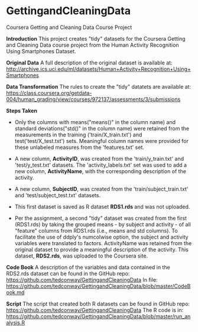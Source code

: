 GettingandCleaningData
======================

Coursera Getting and Cleaning Data Course Project

__Introduction__
This project creates "tidy" datasets for the Coursera Getting and Cleaning Data course project from the Human Activity Recognition Using Smartphones Dataset.

__Original Data__
A full description of the original dataset is available at:
http://archive.ics.uci.edu/ml/datasets/Human+Activity+Recognition+Using+Smartphones

__Data Transformation__
The rules to create the "tidy" datatets are available at:
https://class.coursera.org/getdata-004/human_grading/view/courses/972137/assessments/3/submissions

__Steps Taken__
* Only the columns with means("means()" in the column name) and standard deviations("std()" in the column name) were retained from the measurements in the training ('train/X_train.txt') and test('test/X_test.txt') sets. Meaningful column names were provided for these unlabeled measures from the 'features.txt' set.

* A new column, __ActivityID__, was created from the 'train/y_train.txt' and 'test/y_test.txt' datasets. The 'activity_labels.txt' set was used to add a new column, __ActivityName__, with the corresponding description of the activity.

* A new column, __SubjectID__, was created from the 'train/subject_train.txt' and 'test/subject_test.txt' datasets.

* This first dataset is saved as R dataset __RDS1.rds__ and was not uploaded.

* Per the assignment, a second "tidy" dataset was created from the first (RDS1.rds) by taking the grouped means - by subject and activity - of all "feature" columns from RDS1.rds (i.e., means and std columns). To facilitate the use of ddply's numcolwise option, the subject and activity variables were translated to factors. ActivityName was retained from the original dataset to provide a meaningful description of the activity. This dataset, __RDS2.rds__, was uploaded to the Coursera site. 

__Code Book__
A description of the variables and data contained in the RDS2.rds dataset can be found in the GitHub repo:
https://github.com/tedconway/GettingandCleaningData
In file:
https://github.com/tedconway/GettingandCleaningData/blob/master/CodeBook.md

__Script__
The script that created both R datasets can be found in GitHub repo:
https://github.com/tedconway/GettingandCleaningData
The R code is in:
https://github.com/tedconway/GettingandCleaningData/blob/master/run_analysis.R

